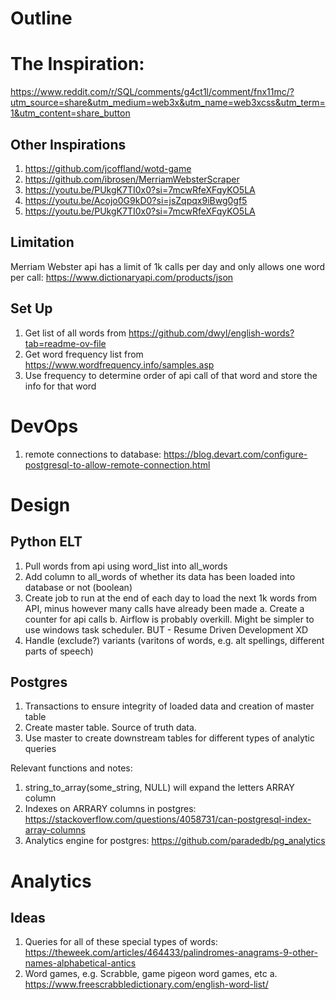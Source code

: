 # Outline

# The Inspiration: 
https://www.reddit.com/r/SQL/comments/g4ct1l/comment/fnx11mc/?utm_source=share&utm_medium=web3x&utm_name=web3xcss&utm_term=1&utm_content=share_button

## Other Inspirations
1. https://github.com/jcoffland/wotd-game
2. https://github.com/ibrosen/MerriamWebsterScraper
3. https://youtu.be/PUkgK7TI0x0?si=7mcwRfeXFqyKO5LA
4. https://youtu.be/Acojo0G9kD0?si=jsZqpqx9iBwg0gf5
5. https://youtu.be/PUkgK7TI0x0?si=7mcwRfeXFqyKO5LA

## Limitation
Merriam Webster api has a limit of 1k calls per day and only allows one word per call: https://www.dictionaryapi.com/products/json

## Set Up
1. Get list of all words from https://github.com/dwyl/english-words?tab=readme-ov-file
2. Get word frequency list from https://www.wordfrequency.info/samples.asp
3. Use frequency to determine order of api call of that word and store the info for that word

# DevOps
1. remote connections to database: https://blog.devart.com/configure-postgresql-to-allow-remote-connection.html

# Design

## Python ELT
1. Pull words from api using word_list into all_words
2. Add column to all_words of whether its data has been loaded into database or not (boolean)
3. Create job to run at the end of each day to load the next 1k words from API, minus however many calls have already been made
   a. Create a counter for api calls
   b. Airflow is probably overkill. Might be simpler to use windows task scheduler. BUT - Resume Driven Development XD 
5. Handle (exclude?) variants (varitons of words, e.g. alt spellings, different parts of speech)

## Postgres
1. Transactions to ensure integrity of loaded data and creation of master table
2. Create master table. Source of truth data. 
3. Use master to create downstream tables for different types of analytic queries

Relevant functions and notes: 
1. string_to_array(some_string, NULL) will expand the letters ARRAY column
2. Indexes on ARRARY columns in postgres: https://stackoverflow.com/questions/4058731/can-postgresql-index-array-columns
3. Analytics engine for postgres: https://github.com/paradedb/pg_analytics


# Analytics

## Ideas
1. Queries for all of these special types of words: https://theweek.com/articles/464433/palindromes-anagrams-9-other-names-alphabetical-antics
2. Word games, e.g. Scrabble, game pigeon word games, etc
   a. https://www.freescrabbledictionary.com/english-word-list/

